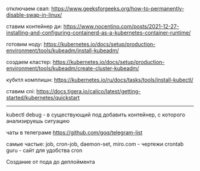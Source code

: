 отключаем свап:
https://www.geeksforgeeks.org/how-to-permanently-disable-swap-in-linux/

ставим контейнер ди:
https://www.nocentino.com/posts/2021-12-27-installing-and-configuring-containerd-as-a-kubernetes-container-runtime/

готовим ноду:
https://kubernetes.io/docs/setup/production-environment/tools/kubeadm/install-kubeadm/

создаем кластер:
https://kubernetes.io/docs/setup/production-environment/tools/kubeadm/create-cluster-kubeadm/

кубктл комплишн:
https://kubernetes.io/ru/docs/tasks/tools/install-kubectl/

ставим cni:
https://docs.tigera.io/calico/latest/getting-started/kubernetes/quickstart


-------
kubectl debug - в существующий под добавить контейнер, с которого анализируешь ситуацию

чаты в телеграме https://github.com/goq/telegram-list

самые частые: job, cron-job, daemon-set, 
miro.com - чертежи
crontab guru - сайт для удобства cron

Создание от пода до деплоймента